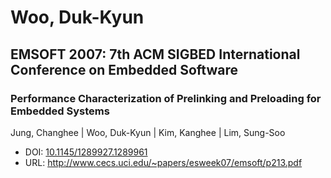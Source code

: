 # Woo, Duk-Kyun

## EMSOFT 2007: 7th ACM SIGBED International Conference on Embedded Software

### Performance Characterization of Prelinking and Preloading for Embedded Systems
Jung, Changhee | Woo, Duk-Kyun | Kim, Kanghee | Lim, Sung-Soo
* DOI: [10.1145/1289927.1289961](https://doi.org/10.1145/1289927.1289961)
* URL: <http://www.cecs.uci.edu/~papers/esweek07/emsoft/p213.pdf>

